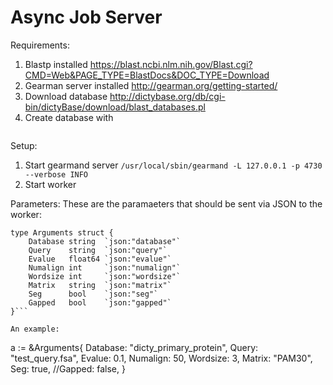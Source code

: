 # Async Job Server


Requirements:
1. Blastp installed https://blast.ncbi.nlm.nih.gov/Blast.cgi?CMD=Web&PAGE_TYPE=BlastDocs&DOC_TYPE=Download
2. Gearman server installed http://gearman.org/getting-started/
3. Download database http://dictybase.org/db/cgi-bin/dictyBase/download/blast_databases.pl
4. Create database with
 ```makeblastdb -in dicty_primary_protein -dbtype prot
```
Setup:
1. Start gearmand server ```/usr/local/sbin/gearmand -L 127.0.0.1 -p 4730 --verbose INFO```
2. Start worker

Parameters:
These are the paramaeters that should be sent via JSON to the worker:
```
type Arguments struct {
	Database string  `json:"database"`
	Query    string  `json:"query"`
	Evalue   float64 `json:"evalue"`
	Numalign int     `json:"numalign"`
	Wordsize int     `json:"wordsize"`
	Matrix   string  `json:"matrix"`
	Seg      bool    `json:"seg"`
	Gapped   bool    `json:"gapped"`
}```

An example:
```
a := &Arguments{
  Database: "dicty_primary_protein",
  Query:    "test_query.fsa",
  Evalue:   0.1,
  Numalign: 50,
  Wordsize: 3,
  Matrix:   "PAM30",
  Seg:      true,
  //Gapped:   false,
}
```

